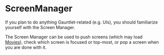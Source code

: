 # ScreenManager

If you plan to do anything Gauntlet-related \(e.g. UIs\), you should familiarize yourself with the Screen Manager.

The Screen Manager can be used to push screens \(which may load [Movies](../_xmldocs/movie.md)\), check which screen is focused or top-most, or pop a screen when you are done with it.

